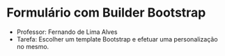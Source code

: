 # Formulário com Builder Bootstrap
- Professor: Fernando de Lima Alves
- Tarefa: Escolher um template Bootstrap e efetuar uma personalização no mesmo.
